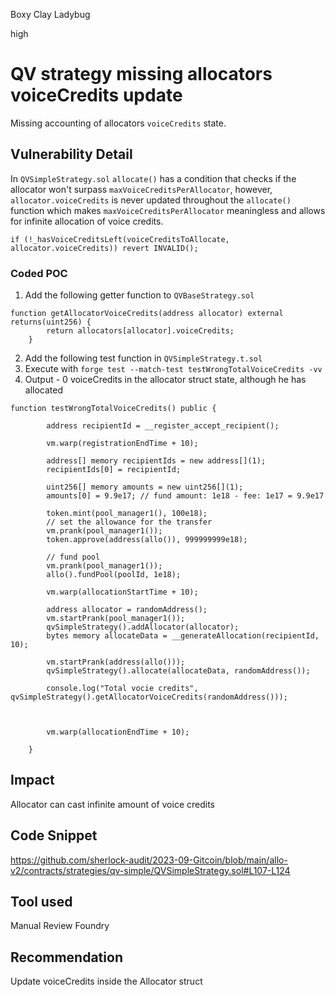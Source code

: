Boxy Clay Ladybug

high

# QV strategy missing allocators voiceCredits update
Missing accounting of allocators `voiceCredits` state. 
## Vulnerability Detail
In `QVSimpleStrategy.sol` `allocate()` has a condition that checks if the allocator won't surpass `maxVoiceCreditsPerAllocator`, however, `allocator.voiceCredits` is never updated throughout the `allocate()` function which makes `maxVoiceCreditsPerAllocator` meaningless and allows for infinite allocation of voice credits. 
```solidity
if (!_hasVoiceCreditsLeft(voiceCreditsToAllocate, allocator.voiceCredits)) revert INVALID();
```
### Coded POC
1. Add the following getter function to `QVBaseStrategy.sol`
```solidity
function getAllocatorVoiceCredits(address allocator) external returns(uint256) {
        return allocators[allocator].voiceCredits;
    }
```
2. Add the following test function in `QVSimpleStrategy.t.sol`
3. Execute with `forge test --match-test testWrongTotalVoiceCredits -vv`
4. Output - 0 voiceCredits in the allocator struct state, although he has allocated
```solidity
function testWrongTotalVoiceCredits() public {

        address recipientId = __register_accept_recipient();

        vm.warp(registrationEndTime + 10);

        address[] memory recipientIds = new address[](1);
        recipientIds[0] = recipientId;

        uint256[] memory amounts = new uint256[](1);
        amounts[0] = 9.9e17; // fund amount: 1e18 - fee: 1e17 = 9.9e17

        token.mint(pool_manager1(), 100e18);
        // set the allowance for the transfer
        vm.prank(pool_manager1());
        token.approve(address(allo()), 999999999e18);

        // fund pool
        vm.prank(pool_manager1());
        allo().fundPool(poolId, 1e18);

        vm.warp(allocationStartTime + 10);

        address allocator = randomAddress();
        vm.startPrank(pool_manager1());
        qvSimpleStrategy().addAllocator(allocator);
        bytes memory allocateData = __generateAllocation(recipientId, 10);

        vm.startPrank(address(allo()));
        qvSimpleStrategy().allocate(allocateData, randomAddress());

        console.log("Total vocie credits", qvSimpleStrategy().getAllocatorVoiceCredits(randomAddress()));
        
        

        vm.warp(allocationEndTime + 10);

    }
```
## Impact
Allocator can cast infinite amount of voice credits
## Code Snippet
https://github.com/sherlock-audit/2023-09-Gitcoin/blob/main/allo-v2/contracts/strategies/qv-simple/QVSimpleStrategy.sol#L107-L124
## Tool used

Manual Review
Foundry
## Recommendation
Update voiceCredits inside the Allocator struct